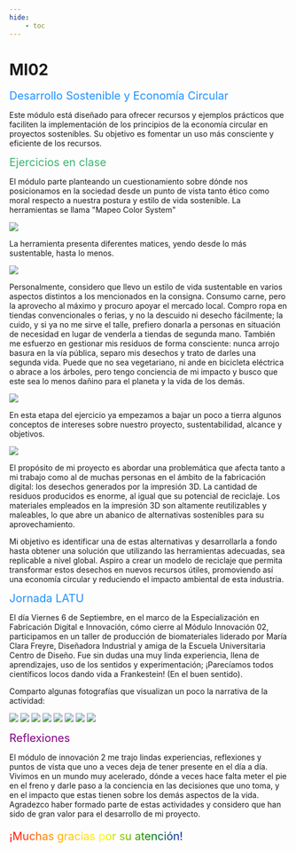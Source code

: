 ```yaml
---
hide:
    - toc
---
```


# MI02

<span style="font-size: 20px; color: dodgerblue;">Desarrollo Sostenible y Economía Circular</span>

Este módulo está diseñado para ofrecer recursos y ejemplos prácticos que faciliten la implementación de los principios de la economía circular en proyectos sostenibles. Su objetivo es fomentar un uso más consciente y eficiente de los recursos.

<span style="font-size: 20px; color: mediumseagreen;">Ejercicios en clase</span>

El módulo parte planteando un cuestionamiento sobre dónde nos posicionamos en la sociedad desde un punto de vista tanto ético como moral respecto a nuestra postura y estilo de vida sostenible. La herramientas se llama "Mapeo Color System"

![](../images/MI02/1.PNG)

La herramienta presenta diferentes matices, yendo desde lo más sustentable, hasta lo menos.

![](../images/MI02/2.PNG)

Personalmente, considero que llevo un estilo de vida sustentable en varios aspectos distintos a los mencionados en la consigna. Consumo carne, pero la aprovecho al máximo y procuro apoyar el mercado local. Compro ropa en tiendas convencionales o ferias, y no la descuido ni desecho fácilmente; la cuido, y si ya no me sirve el talle, prefiero donarla a personas en situación de necesidad en lugar de venderla a tiendas de segunda mano. También me esfuerzo en gestionar mis residuos de forma consciente: nunca arrojo basura en la vía pública, separo mis desechos y trato de darles una segunda vida. Puede que no sea vegetariano, ni ande en bicicleta eléctrica o abrace a los árboles, pero tengo conciencia de mi impacto y busco que este sea lo menos dañino para el planeta y la vida de los demás.

![](../images/MI02/3.PNG)

En esta etapa del ejercicio ya empezamos a bajar un poco a tierra algunos conceptos de intereses sobre nuestro proyecto, sustentabilidad, alcance y objetivos.

![](../images/MI02/4.PNG)


El propósito de mi proyecto es abordar una problemática que afecta tanto a mi trabajo como al de muchas personas en el ámbito de la fabricación digital: los desechos generados por la impresión 3D. La cantidad de residuos producidos es enorme, al igual que su potencial de reciclaje. Los materiales empleados en la impresión 3D son altamente reutilizables y maleables, lo que abre un abanico de alternativas sostenibles para su aprovechamiento.

Mi objetivo es identificar una de estas alternativas y desarrollarla a fondo hasta obtener una solución que utilizando las herramientas adecuadas, sea replicable a nivel global. Aspiro a crear un modelo de reciclaje que permita transformar estos desechos en nuevos recursos útiles, promoviendo así una economía circular y reduciendo el impacto ambiental de esta industria.

<span style="font-size: 20px; color: dodgerblue;">Jornada LATU</span>

El día Viernes 6 de Septiembre, en el marco de la Especialización en Fabricación Digital e Innovación, cómo cierre al Módulo Innovación 02, participamos en un taller de producción de biomateriales liderado por María Clara Freyre, Diseñadora Industrial y amiga de la Escuela Universitaria Centro de Diseño. Fue sin dudas una muy linda experiencia, llena de aprendizajes, uso de los sentidos y experimentación; ¡Parecíamos todos científicos locos dando vida a Frankestein! (En el buen sentido). 

Comparto algunas fotografías que visualizan un poco la narrativa de la actividad:

![](../images/MI02/latu1.jpg)
![](../images/MI02/latu2.jpg)
![](../images/MI02/latu3.jpg)
![](../images/MI02/latu4.jpg)
![](../images/MI02/latu5.jpg)
![](../images/MI02/latu6.jpg)
![](../images/MI02/latu7.jpg)
![](../images/MI02/latu8.jpg)

<span style="font-size: 20px; color: purple;">Reflexiones</span>

El módulo de innovación 2 me trajo lindas experiencias, reflexiones y puntos de vista que uno a veces deja de tener presente en el día a día. Vivimos en un mundo muy acelerado, dónde a veces hace falta meter el pie en el freno y darle paso a la conciencia en las decisiones que uno toma, y en el impacto que estas tienen sobre los demás aspectos de la vida. Agradezco haber formado parte de estas actividades y considero que han sido de gran valor para el desarrollo de mi proyecto.

<p style="font-size: 20px"; class="rainbow">¡Muchas gracias por su atención!</p>

<meta charset="UTF-8">
    <meta name="viewport" content="width=device-width, initial-scale=1.0">
    <title>Texto Arcoíris</title>
    <style>
        .rainbow {
            background: linear-gradient(to right, red, orange, yellow, green, blue, indigo, violet);
            color: transparent;
            background-clip: text;
        }
    </style>
